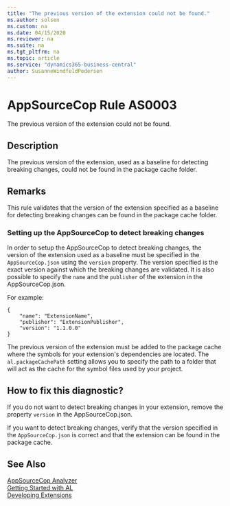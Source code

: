 ```yaml
---
title: "The previous version of the extension could not be found."
ms.author: solsen
ms.custom: na
ms.date: 04/15/2020
ms.reviewer: na
ms.suite: na
ms.tgt_pltfrm: na
ms.topic: article
ms.service: "dynamics365-business-central"
author: SusanneWindfeldPedersen
---
```

[//]: # (START>DO_NOT_EDIT)
[//]: # (IMPORTANT:Do not edit any of the content between here and the END>DO_NOT_EDIT.)
[//]: # (Any modifications should be made in the .xml files in the ModernDev repo.)
# AppSourceCop Rule AS0003
The previous version of the extension could not be found.  

## Description
The previous version of the extension, used as a baseline for detecting breaking changes, could not be found in the package cache folder.

[//]: # (IMPORTANT: END>DO_NOT_EDIT)

## Remarks

This rule validates that the version of the extension specified as a baseline for detecting breaking changes can be found in the package cache folder.

### Setting up the AppSourceCop to detect breaking changes

In order to setup the AppSourceCop to detect breaking changes, the version of the extension used as a baseline must be specified in the `AppSourceCop.json` using the `version` property. The version specified is the exact version against which the breaking changes are validated. It is also possible to specify the `name` and the `publisher` of the extension in the AppSourceCop.json.

For example:
```
{
    "name": "ExtensionName",
    "publisher": "ExtensionPublisher",
    "version": "1.1.0.0"
}
```

The previous version of the extension must be added to the package cache where the symbols for your extension's dependencies are located. The `al.packageCachePath` setting allows you to specify the path to a folder that will act as the cache for the symbol files used by your project. 

## How to fix this diagnostic?

If you do not want to detect breaking changes in your extension, remove the property `version` in the AppSourceCop.json.

If you want to detect breaking changes, verify that the version specified in the `AppSourceCop.json` is correct and that the extension can be found in the package cache.

## See Also  
[AppSourceCop Analyzer](appsourcecop.md)  
[Getting Started with AL](../devenv-get-started.md)  
[Developing Extensions](../devenv-dev-overview.md)  